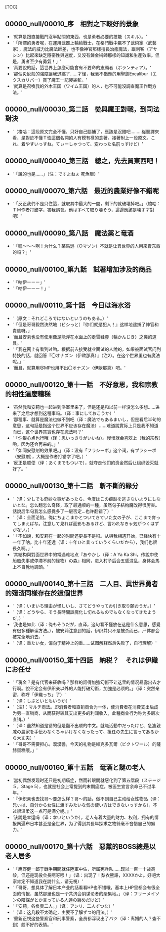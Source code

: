 # 

[TOC]

## 00000_null/00010_序　相對之下較好的景象

- '就算是跟直接戰鬥沒半點關的東西，也是勇者必要的技能（スキル）。'
- '「所謂的勇者呢，在運用武器上輸給戰士，在格鬥戰中贏不了武術家（武藝家），魔法的威力比魔法師差，也不像神官那樣擅長治癒魔法，跟刺客（アサシン）比起來缺乏隱密性與速度，又沒有錬金術師那樣的知識和生產效率。但是，勇者至少有勇氣！」'
- '真要說的話，這世界上怎麼可能會有不要命的志願者（ボランティア）。'
- '那個災厄般的強度讓我退縮了……才怪，我毫不猶豫的用聖劍Excalibur（エクスカリバー）賞了魔王一記袈裟斬。'
- '就算是召喚我的外木王国（ワイム王国）的人，也不可能沒調查魔王作戰方法。'


## 00000_null/00030_第二話　從與魔王對戰，到司法對決

- '（梭哈：這段原文完全不懂，只好自己腦補了，應該是沒錯吧………從聽譯來看，是對於不懂Ｔ恤這個名詞的人有模有樣的念著。接著附上一段原文。これ、着やすいっすね。てぃーしゃつって、変わった名前っすけど）'


## 00000_null/00040_第三話　總之，先去買東西吧！

- '「說的也是……」（注：ですよねぇ 死魚眼）'


## 00000_null/00070_第六話　最近的農業好像不錯呢

- '「反正我們不是只住這，就取其中最大的一間，剩下的就破壊掉吧。」（梭哈：ＴＭ作者打錯字，害我誤會。他はすべて取り壊そう，這邊應該是壊す才對吧）'


## 00000_null/00090_第八話　魔法薬と竜酒

- '「嗯～～～啊！为什么？某馬逊（○マゾン）不就是让異世界的人用来賣东西的吗？」'


## 00000_null/00100_第九話　試著增加涉及的商品

- '「咕伊ーーー」'
- '「咕伊ーーー！」'


## 00000_null/00110_第十話　今日は海水浴

- '（原文：それどころではないというのもある。）'
- '「但是哥哥毅然決然地（ビシっと）『你们就是犯人！』这样地逮捕了神官和貴族呀。」'
- '而且安莉也没有使用像是能浮在水面上的走雪鞋套（輪かんじき）之类的道具。'
- '「我在网上有看到过哟。根据前去接受就业面试的人說的，如果被面试官问到特技的話，就回答『〇オナズン（伊歐那真）』（注2）。在这个世界里也有魔法呢。」'
- '而且，就算用尽MP也用不出〇オナズン（伊歐那真）吧。'


## 00000_null/00120_第十一話　不好意思，我和宗教的相性這麼糟糕

- '虽然我和安莉也一起进到浴室里来了，但是还是和以前一样没怎么多想……进来了之后才想到这種事吗。（译：事にしておこうか）'
- '那種事、就算是魔法也做不到吧（译：魔法でもあるまいし，但是看后半句的意思，这句話是指这个世界不应该存在魔法）……难道說實际上只是我不知道而已，这个世界其實也存在魔法吗？'
- '「你狠心点也行哦（译：思いっきりがいいね）。慢慢就会喜欢上（我的宗教）哟。因为还会再来的。」'
- '「如同安慰剂的效果吧。」（译：没有「フラシーボ」这个词，有プラシーボ（安慰剂），大概是作者打错字了吧。）'
- '反正是顺便（译：あくまでもついで），就夺走他们的资金然后让组织毁灭就好了。'


## 00000_null/00130_第十二話　斬不斷的緣分

- '（译：少しでも奇妙な事があったら、今度はこの痕跡を逃さないようにしないとな。怎么翻怎么奇怪，取了最通顺的一種，虽然句子結构魔改得很厉害。話說后半句我怎么感覺多了一层否定…也许翻错了）'
- '（译：全面沦陷。俺にちょこまかとついてきていた女の子が、ここまで育ってしまえばな。注意して見れば面影もあるけど、言われなきゃ気がつくはずがない。）'
- '「不如說，和安莉在一起的时間还更長不是吗。从與我相遇开始，已经快有十一年了呐。比十年还远（译：十年ひと昔っていうくらいだから），我们也很長久啊。」'
- '其結构與對面世界中的常遇难地点『あやかし（译：A Ya Ka Shi，传說中使船舶失事或停滞不前的怪物）の森』相同，进入村子后会五感混乱，身体会馬上不自覺地調頭。'


## 00000_null/00140_第十三話　二人目、異世界勇者的殘渣同樣存在於這個世界

- '（译：いまいち理由が怪しいし、さてどうやってお引き取り願おうか。）'
- '（译：どうやら、そう長時間誤魔化し切れるものでもなくなってきたようだ。）'
- '我也是如此（译：俺もそうだが，直译，这句看不懂放在这是什么意思，感覺有很多種解读方法。），被安莉注意到的話，伊织并只不是被杀而已，尸体都会被完全地消去。'
- '（译：重たい女，偏向于精神上的重……试图解释然后失败了，自行理解）'


## 00000_null/00150_第十四話　納税？　それは伊織にお任せ

- '「税金？是有代官来征收吗？那样的話得加強幻術不让这里的情况暴露出去才行啊。說不定会有伊织亲以外的人能打破幻術，加強是必须的。」（译：突然亲密，称呼「伊織っち」了）'
- '（译：しぶといともいうか）'
- '（注1：マルチ商法。即消費者和直销商合为一体，使消費者在消費支出后成为另一直销商，从而获得较其支出更多的利润收入，此種商业行为称为多层次直销。）'
- '（译：虽然知道是错的但是翻不出顺的中文。就職活動中だったけど、急遽親戚の農家を手伝わなくちゃいけなくなったって、担任の先生に言ってあるから大丈夫）'
- '「哥哥不需要担心。漠漠醬，今天的礼物是維克多瓦爾（ビクトワール）的薩赫蛋糕哦。」'


## 00000_null/00160_第十五話　竜酒と謎の老人

- '當初偶然发现时还只是初期癌症，然而转眼間就惡化到了第五階段（ステージ５，Stage 5），也就是社会上常提到的末期癌症。被医生宣言余命已不过半年。'
- '『伊织亲也去找哥～要怎么样？哥～的話，做不到自己主动给女性物品（译：兄ぃは、自分から女性に渡すみたいな気の使い方はできないっすから），不过很溫柔这一点可是满分呢。』'
- '该說是幸运吗（译：幸いというか），老人有着大量的财力、权利，拥有的情报网遍布日本甚至是全世界，为了得到其長年探求之物絲毫不吝惜自己的努力。'


## 00000_null/00170_第十六話　惡黨的BOSS總是以老人居多

- '「鹰野健一郎于戰争期間就任陸軍中佐，所属宪兵队……现以一百一十歳高龄，但还是现役会長啊呀喂！」（译：出现了！梨衣熊語，XXXXかよ。好吧大家肯定不知道我在說什么，请无視）'
- '「哥哥，想具体了解日本产业的話看看HP也不错哦，基本上HP里都会有很全面的情报，虽然那里也是一个共济会阴谋论者的聚集地。」（译：フリーメイソンの陰謀がとか言っている人達の纏めだけど）'
- '「安莉，各负责二人。」（译：アンリ、二人ずつな）'
- '（译：这几段不太确定，主要不了解ずつ的用法。）'
- '重新正視这些警察官和刑事警察，全员都浮现出了バツ（译：离婚的人？查不到）般不好的表情。'
